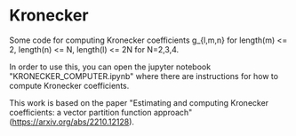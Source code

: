 # Kronecker

Some code for computing Kronecker coefficients g_{l,m,n} for length(m) <= 2, length(n) <= N, length(l) <= 2N for N=2,3,4.

In order to use this, you can open the jupyter notebook "KRONECKER_COMPUTER.ipynb" where there are instructions for how to compute Kronecker coefficients. 

This work is based on the paper "Estimating and computing Kronecker coefficients: a vector partition function approach" (https://arxiv.org/abs/2210.12128).
